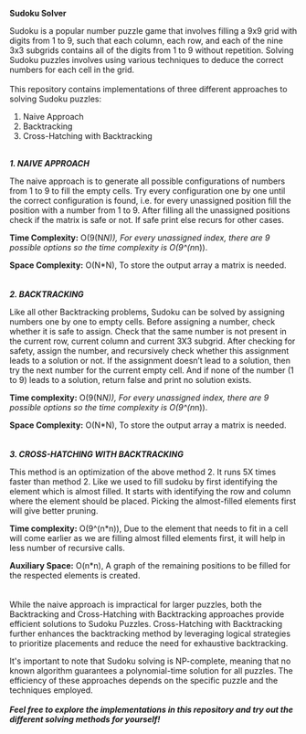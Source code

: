 **Sudoku Solver**

Sudoku is a popular number puzzle game that involves filling a 9x9 grid with digits from 1 to 9, such that each column, each row, and each of the nine 3x3 subgrids contains all of the digits from 1 to 9 without repetition. Solving Sudoku puzzles involves using various techniques to deduce the correct numbers for each cell in the grid.
<br>   
This repository contains implementations of three different approaches to solving Sudoku puzzles:
  1. Naive Approach
  2. Backtracking
  3. Cross-Hatching with Backtracking
<br><br>

***1. NAIVE APPROACH***

The naive approach is to generate all possible configurations of numbers from 1 to 9 to fill the empty cells. Try every configuration one by one until the correct configuration is found, i.e. for every unassigned position fill the position with a number from 1 to 9. After filling all the unassigned positions check if the matrix is safe or not. If safe print else recurs for other cases.

**Time Complexity:** O(9(N*N)), For every unassigned index, there are 9 possible options so the time complexity is O(9^(n*n)).

**Space Complexity:** O(N*N), To store the output array a matrix is needed.
<br><br><br>
***2. BACKTRACKING***

Like all other Backtracking problems, Sudoku can be solved by assigning numbers one by one to empty cells. Before assigning a number, check whether it is safe to assign. Check that the same number is not present in the current row, current column and current 3X3 subgrid. After checking for safety, assign the number, and recursively check whether this assignment leads to a solution or not. If the assignment doesn’t lead to a solution, then try the next number for the current empty cell. And if none of the number (1 to 9) leads to a solution, return false and print no solution exists.

**Time complexity:** O(9(N*N)), For every unassigned index, there are 9 possible options so the time complexity is O(9^(n*n)).

**Space Complexity:** O(N*N), To store the output array a matrix is needed.
<br><br><br>
***3. CROSS-HATCHING WITH BACKTRACKING***

This method is an optimization of the above method 2. It runs 5X times faster than method 2. Like we used to fill sudoku by first identifying the element which is almost filled. It starts with identifying the row and column where the element should be placed. Picking the almost-filled elements first will give better pruning.

**Time complexity:** O(9^(n*n)), Due to the element that needs to fit in a cell will come earlier as we are filling almost filled elements first, it will help in less number of recursive calls.

**Auxiliary Space:** O(n*n), A graph of the remaining positions to be filled for the respected elements is created.
<br><br><br>
      While the naive approach is impractical for larger puzzles, both the Backtracking and Cross-Hatching with Backtracking approaches provide efficient solutions to Sudoku Puzzles. Cross-Hatching with Backtracking further enhances the backtracking method by leveraging logical strategies to prioritize placements and reduce the need for exhaustive backtracking.

It's important to note that Sudoku solving is NP-complete, meaning that no known algorithm guarantees a polynomial-time solution for all puzzles. The efficiency of these approaches depends on the specific puzzle and the techniques employed.
<br><br>
***Feel free to explore the implementations in this repository and try out the different solving methods for yourself!***
